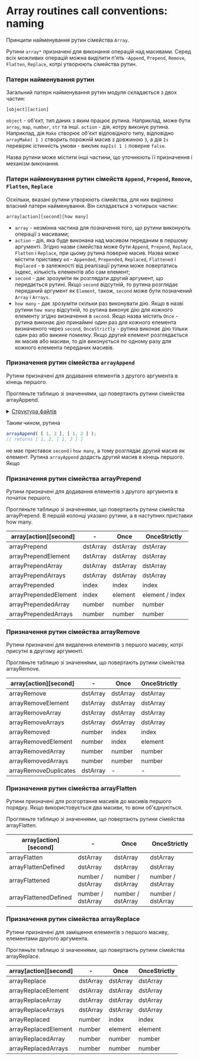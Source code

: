 # Array routines call conventions: naming

Принципи найменування рутин сімейства <code>Array</code>.

Рутини `array*` призначені для виконання операцій над масивами. Серед всіх можливих операцій можна виділити п'ять -`Append`, `Prepend`, `Remove`, `Flatten`, `Replace`, котрі утворюють сімейства рутин.

### Патерн найменування рутин

Загальний патерн найменування рутин модуля складається з двох частин:

```
[object][action]
```

`object` - об'єкт, тип даних з яким працює рутина. Наприклад, може бути `array`, `map`, `number`, `str` та інші.
`action` - дія, котру виконує рутина. Наприклад, дія `Make` створює об'єкт відповідного типу, відповідно `arrayMake( 1 )` створить порожній масив з довжиною `3`, а дія `Is` перевіряє істинність умови - виклик `mapIs( 1 )` поверне `false`.

Назва рутини може містити інші частини, що уточнюють її призначення і механізм виконання.

### Патерн найменування рутин сімейств `Append`, `Prepend`, `Remove`, `Flatten`, `Replace`

Оскільки, вказані рутини утворюють сімейства, для них виділено власний патерн найменування. Він складається з чотирьох частин:

```
array[action][second][how many]
```

- `array` - незмінна частина для позначення того, що рутини виконують операції з масивами;
- `action` - дія, яка буде виконана над масивом переданим в першому аргументі. Згідно назви сімейства може бути `Append`, `Prepend`, `Replace`, `Flatten` i `Replace`, при цьому рутина поверне масив. Назва може містити приставку `ed` - `Appended`, `Prepended`, `Replaced`, `Flattened` i `Replaced` - в залежності від реалізації рутини може повертатись індекс, кількість елементів або сам елемент;
- `second` - дає зрозуміти як розглядати другий аргумент, що передається рутині. Якщо `second` відсутній, то рутина розглядає переданий аргумент як `Element`, також, `second` може бути позначений `Array` i `Arrays`.
- `how many` - дає зрозуміти скільки раз виконувати дію. Якщо в назві рутини `how many` відсутній, то рутина виконує дію для кожного елементу згідно визначення в `second`. Якщо назва містить `Once` - рутина виконає дію принаймні один раз для кожного елемента визначеного через `second`, `OnceStrictly` - рутина виконає дію тільки один раз або викине помилку. Якщо другий елемент розглядається як масив або масиви, то дія виконується по одному разу для кожного елемента переданих масивів.

### Призначення рутин сімейства `arrayAppend`

Рутини призначені для додавання елементів з другого аргумента в кінець першого.

Прогляньте таблицю зі значеннями, що повертають рутини сімейства arrayAppend.

<details>
  <summary><u>Структура файлів</u></summary>

| array[action][second]     | -                   | Once                | OnceStrictly               |
|---------------------------|---------------------|---------------------|----------------------------|
| arrayAppend               | dstArray            | dstArray            | dstArray                   |
| arrayAppendElement        | dstArray            | dstArray            | dstArray                   |
| arrayAppendArray          | dstArray            | dstArray            | dstArray                   |
| arrayAppendArrays         | dstArray            | dstArray            | dstArray                   |
| arrayAppended             | index               | index               | index                      |
| arrayAppendedElement      | index               | element             | element / index            |
| arrayAppendedArray        | number              | number              | number                     |
| arrayAppendedArrays       | number              | number              | number                     |

</details>

Таким чином, рутина

```js
arrayAppend( [ 1, 2 ], [ 1, 2 ] );
// returns [ 1, 2, [ 1, 2 ] ]
```

не має приставок `second` i `how many`, а тому розглядає другий масив як елемент. Рутина `arrayAppend` додасть другий масив в кінець першого. Якщо

### Призначення рутин сімейства arrayPrepend

Рутини призначені для додавання елементів з другого аргумента в початок першого.

Прогляньте таблицю зі значеннями, що повертають рутини сімейства arrayPrepend. В першій колонці указано рутини, а в наступних приставки how many.

| array[action][second]      | -                   | Once                | OnceStrictly               |
|----------------------------|---------------------|---------------------|----------------------------|
| arrayPrepend               | dstArray            | dstArray            | dstArray                   |
| arrayPrependElement        | dstArray            | dstArray            | dstArray                   |
| arrayPrependArray          | dstArray            | dstArray            | dstArray                   |
| arrayPrependArrays         | dstArray            | dstArray            | dstArray                   |
| arrayPrepended             | index               | index               | index                      |
| arrayPrependedElement      | index               | element             | element / index            |
| arrayPrependedArray        | number              | number              | number                     |
| arrayPrependedArrays       | number              | number              | number                     |

### Призначення рутин сімейства arrayRemove

Рутини призначені для видалення елементів з першого масиву, котрі присутні в другому аргументі.

Прогляньте таблицю зі значеннями, що повертають рутини сімейства arrayRemove.

| array[action][second]     | -                   | Once                | OnceStrictly               |
|---------------------------|---------------------|---------------------|----------------------------|
| arrayRemove               | dstArray            | dstArray            | dstArray                   |
| arrayRemoveElement        | dstArray            | dstArray            | dstArray                   |
| arrayRemoveArray          | dstArray            | dstArray            | dstArray                   |
| arrayRemoveArrays         | dstArray            | dstArray            | dstArray                   |
| arrayRemoved              | number              | index               | index                      |
| arrayRemovedElement       | number              | index               | element                    |
| arrayRemovedArray         | number              | number              | number                     |
| arrayRemovedArrays        | number              | number              | number                     |
| arrayRemoveDuplicates     | dstArray            | -                   | -                          |


### Призначення рутин сімейства arrayFlatten

Рутини призначені для розгортання масивів до масивів першого порядку. Якщо використовується два масиви, то вони об'єднуються.

Прогляньте таблицю зі значеннями, що повертають рутини сімейства arrayFlatten.

| array[action][second]     | -                   | Once                | OnceStrictly               |
|---------------------------|---------------------|---------------------|----------------------------|
| arrayFlatten              | dstArray            | dstArray            | dstArray                   |
| arrayFlattenDefined       | dstArray            | dstArray            | dstArray                   |
| arrayFlattened            | number / dstArray   | number / dstArray   | number / dstArray          |
| arrayFlattenedDefined     | number / dstArray   | number / dstArray   | number / dstArray          |


### Призначення рутин сімейства arrayReplace

Рутини призначені для заміщення елементів з першого масиву, елементами другого аргумента.

Прогляньте таблицю зі значеннями, що повертають рутини сімейства arrayReplace.

| array[action][second]     | -                   | Once                | OnceStrictly               |
|---------------------------|---------------------|---------------------|----------------------------|
| arrayReplace              | dstArray            | dstArray            | dstArray                   |
| arrayReplaceElement       | dstArray            | dstArray            | dstArray                   |
| arrayReplaceArray         | dstArray            | dstArray            | dstArray                   |
| arrayReplaceArrays        | dstArray            | dstArray            | dstArray                   |
| arrayReplaced             | number              | index               | index                      |
| arrayReplacedElement      | number              | element             | element                    |
| arrayReplacedArray        | number              | number              | number                     |
| arrayReplacedArrays       | number              | number              | number                     |
